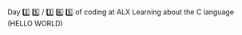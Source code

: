 Day :two: :five: / :three: :six: :five: of coding at ALX
Learning about the C language (HELLO WORLD) 
